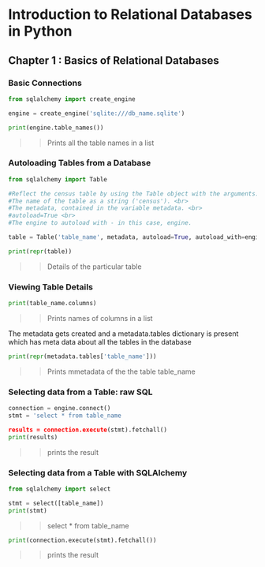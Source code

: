# Introduction to Relational Databases in Python

## Chapter 1 : Basics of Relational Databases

### Basic Connections
```python
from sqlalchemy import create_engine

engine = create_engine('sqlite:///db_name.sqlite')

print(engine.table_names())
```
>>Prints all the table names in a list

### Autoloading Tables from a Database
```python
from sqlalchemy import Table

#Reflect the census table by using the Table object with the arguments: <br>
#The name of the table as a string ('census'). <br>
#The metadata, contained in the variable metadata. <br>
#autoload=True <br>
#The engine to autoload with - in this case, engine.

table = Table('table_name', metadata, autoload=True, autoload_with=engine)

print(repr(table))
```
>>Details of the particular table

### Viewing Table Details

```python
print(table_name.columns)
```
>>Prints names of columns in a list

The metadata gets created and a metadata.tables dictionary is present which has meta data about all the tables in the database
```python
print(repr(metadata.tables['table_name']))
```
>>Prints mmetadata of the the table table_name

### Selecting data from a Table: raw SQL
```python
connection = engine.connect()
stmt = 'select * from table_name

results = connection.execute(stmt).fetchall()
print(results)
```
>>prints the result

### Selecting data from a Table with SQLAlchemy
```python
from sqlalchemy import select

stmt = select([table_name])
print(stmt)
```
>>select * from table_name
```python
print(connection.execute(stmt).fetchall())
```
>>prints the result

